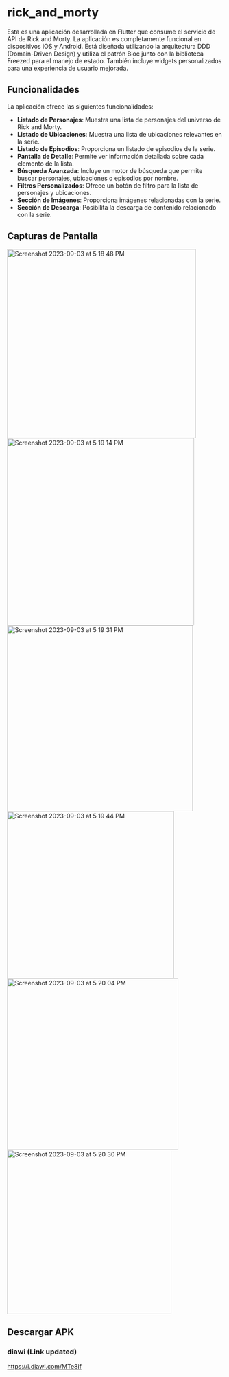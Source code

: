 # rick_and_morty

Esta es una aplicación desarrollada en Flutter que consume el servicio de API de Rick and Morty. La aplicación es completamente funcional en dispositivos iOS y Android. Está diseñada utilizando la arquitectura DDD (Domain-Driven Design) y utiliza el patrón Bloc junto con la biblioteca Freezed para el manejo de estado. También incluye widgets personalizados para una experiencia de usuario mejorada.

## Funcionalidades

La aplicación ofrece las siguientes funcionalidades:

- **Listado de Personajes**: Muestra una lista de personajes del universo de Rick and Morty.
- **Listado de Ubicaciones**: Muestra una lista de ubicaciones relevantes en la serie.
- **Listado de Episodios**: Proporciona un listado de episodios de la serie.
- **Pantalla de Detalle**: Permite ver información detallada sobre cada elemento de la lista.
- **Búsqueda Avanzada**: Incluye un motor de búsqueda que permite buscar personajes, ubicaciones o episodios por nombre.
- **Filtros Personalizados**: Ofrece un botón de filtro para la lista de personajes y ubicaciones.
- **Sección de Imágenes**: Proporciona imágenes relacionadas con la serie.
- **Sección de Descarga**: Posibilita la descarga de contenido relacionado con la serie.

## Capturas de Pantalla
<img width="440" alt="Screenshot 2023-09-03 at 5 18 48 PM" src="https://github.com/luiscl32/rick_and_morty/assets/8031026/2fffe8b5-005b-45d8-96c9-b37cfb5362ce">
<img width="436" alt="Screenshot 2023-09-03 at 5 19 14 PM" src="https://github.com/luiscl32/rick_and_morty/assets/8031026/9b93263e-5b08-4068-9af4-76f148d8e2d3">
<img width="433" alt="Screenshot 2023-09-03 at 5 19 31 PM" src="https://github.com/luiscl32/rick_and_morty/assets/8031026/0c0118ff-7c92-4249-9805-c5ffdde924d5">
<img width="389" alt="Screenshot 2023-09-03 at 5 19 44 PM" src="https://github.com/luiscl32/rick_and_morty/assets/8031026/509584b5-1bb4-4805-bac4-e4a7147cb2ac">
<img width="399" alt="Screenshot 2023-09-03 at 5 20 04 PM" src="https://github.com/luiscl32/rick_and_morty/assets/8031026/efed5c19-d8b8-4c1d-92f7-fd7c8eb20658">
<img width="383" alt="Screenshot 2023-09-03 at 5 20 30 PM" src="https://github.com/luiscl32/rick_and_morty/assets/8031026/06116ec6-12d2-4271-a3c1-1b2cc572f2f0">

## Descargar APK 
### diawi (Link updated)
https://i.diawi.com/MTe8if
